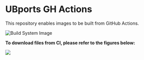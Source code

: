 # UBports GH Actions
This repository enables images to be built from GitHub Actions.

![Build System Image](https://github.com/b2g2onyxL/B2GOS-ci/workflows/Build%20System%20Image/badge.svg)

**To download files from CI, please refer to the figures below:**

![](https://github.com/ubports-santoni/ubports-ci/raw/master/images/Screenshot_20200114_024916.png)
